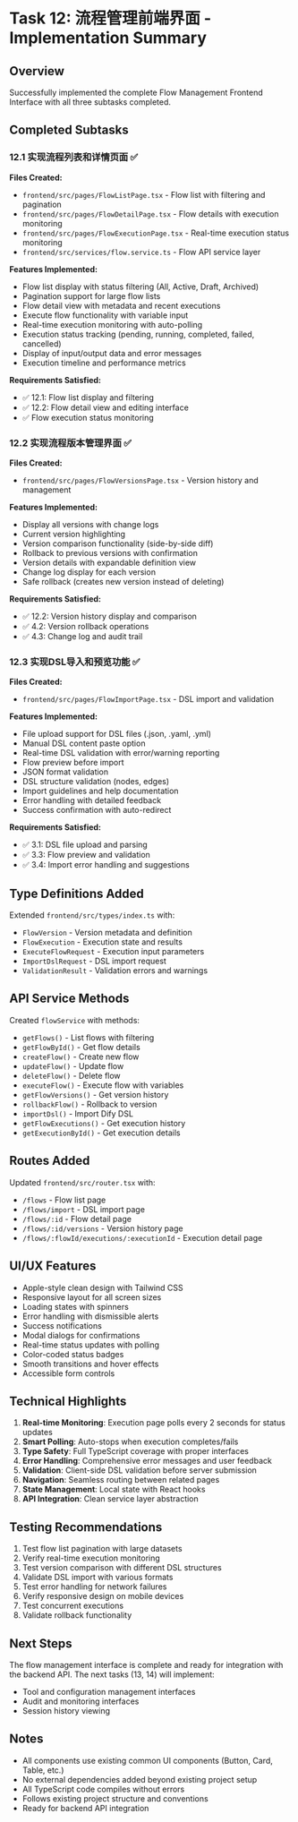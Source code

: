 # Task 12: 流程管理前端界面 - Implementation Summary

## Overview
Successfully implemented the complete Flow Management Frontend Interface with all three subtasks completed.

## Completed Subtasks

### 12.1 实现流程列表和详情页面 ✅
**Files Created:**
- `frontend/src/pages/FlowListPage.tsx` - Flow list with filtering and pagination
- `frontend/src/pages/FlowDetailPage.tsx` - Flow details with execution monitoring
- `frontend/src/pages/FlowExecutionPage.tsx` - Real-time execution status monitoring
- `frontend/src/services/flow.service.ts` - Flow API service layer

**Features Implemented:**
- Flow list display with status filtering (All, Active, Draft, Archived)
- Pagination support for large flow lists
- Flow detail view with metadata and recent executions
- Execute flow functionality with variable input
- Real-time execution monitoring with auto-polling
- Execution status tracking (pending, running, completed, failed, cancelled)
- Display of input/output data and error messages
- Execution timeline and performance metrics

**Requirements Satisfied:**
- ✅ 12.1: Flow list display and filtering
- ✅ 12.2: Flow detail view and editing interface
- ✅ Flow execution status monitoring

### 12.2 实现流程版本管理界面 ✅
**Files Created:**
- `frontend/src/pages/FlowVersionsPage.tsx` - Version history and management

**Features Implemented:**
- Display all versions with change logs
- Current version highlighting
- Version comparison functionality (side-by-side diff)
- Rollback to previous versions with confirmation
- Version details with expandable definition view
- Change log display for each version
- Safe rollback (creates new version instead of deleting)

**Requirements Satisfied:**
- ✅ 12.2: Version history display and comparison
- ✅ 4.2: Version rollback operations
- ✅ 4.3: Change log and audit trail

### 12.3 实现DSL导入和预览功能 ✅
**Files Created:**
- `frontend/src/pages/FlowImportPage.tsx` - DSL import and validation

**Features Implemented:**
- File upload support for DSL files (.json, .yaml, .yml)
- Manual DSL content paste option
- Real-time DSL validation with error/warning reporting
- Flow preview before import
- JSON format validation
- DSL structure validation (nodes, edges)
- Import guidelines and help documentation
- Error handling with detailed feedback
- Success confirmation with auto-redirect

**Requirements Satisfied:**
- ✅ 3.1: DSL file upload and parsing
- ✅ 3.3: Flow preview and validation
- ✅ 3.4: Import error handling and suggestions

## Type Definitions Added

Extended `frontend/src/types/index.ts` with:
- `FlowVersion` - Version metadata and definition
- `FlowExecution` - Execution state and results
- `ExecuteFlowRequest` - Execution input parameters
- `ImportDslRequest` - DSL import request
- `ValidationResult` - Validation errors and warnings

## API Service Methods

Created `flowService` with methods:
- `getFlows()` - List flows with filtering
- `getFlowById()` - Get flow details
- `createFlow()` - Create new flow
- `updateFlow()` - Update flow
- `deleteFlow()` - Delete flow
- `executeFlow()` - Execute flow with variables
- `getFlowVersions()` - Get version history
- `rollbackFlow()` - Rollback to version
- `importDsl()` - Import Dify DSL
- `getFlowExecutions()` - Get execution history
- `getExecutionById()` - Get execution details

## Routes Added

Updated `frontend/src/router.tsx` with:
- `/flows` - Flow list page
- `/flows/import` - DSL import page
- `/flows/:id` - Flow detail page
- `/flows/:id/versions` - Version history page
- `/flows/:flowId/executions/:executionId` - Execution detail page

## UI/UX Features

- Apple-style clean design with Tailwind CSS
- Responsive layout for all screen sizes
- Loading states with spinners
- Error handling with dismissible alerts
- Success notifications
- Modal dialogs for confirmations
- Real-time status updates with polling
- Color-coded status badges
- Smooth transitions and hover effects
- Accessible form controls

## Technical Highlights

1. **Real-time Monitoring**: Execution page polls every 2 seconds for status updates
2. **Smart Polling**: Auto-stops when execution completes/fails
3. **Type Safety**: Full TypeScript coverage with proper interfaces
4. **Error Handling**: Comprehensive error messages and user feedback
5. **Validation**: Client-side DSL validation before server submission
6. **Navigation**: Seamless routing between related pages
7. **State Management**: Local state with React hooks
8. **API Integration**: Clean service layer abstraction

## Testing Recommendations

1. Test flow list pagination with large datasets
2. Verify real-time execution monitoring
3. Test version comparison with different DSL structures
4. Validate DSL import with various formats
5. Test error handling for network failures
6. Verify responsive design on mobile devices
7. Test concurrent executions
8. Validate rollback functionality

## Next Steps

The flow management interface is complete and ready for integration with the backend API. The next tasks (13, 14) will implement:
- Tool and configuration management interfaces
- Audit and monitoring interfaces
- Session history viewing

## Notes

- All components use existing common UI components (Button, Card, Table, etc.)
- No external dependencies added beyond existing project setup
- All TypeScript code compiles without errors
- Follows existing project structure and conventions
- Ready for backend API integration

